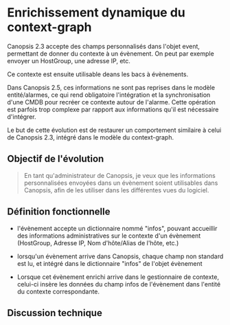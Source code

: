 # Enrichissement dynamique du context-graph

Canopsis 2.3 accepte des champs personnalisés dans l'objet event, permettant de donner du contexte à un évènement. On peut par exemple envoyer un HostGroup, une adresse IP, etc. 

Ce contexte est ensuite utilisable deans les bacs à évènements.

Dans Canopsis 2.5, ces informations ne sont pas reprises dans le modèle entité/alarmes, ce qui rend obligatoire l'intégration et la synchronisation d'une CMDB pour recréer ce contexte autour de l'alarme. Cette opération est parfois trop complexe par rapport aux informations qu'il est nécessaire d'intégrer. 

Le but de cette évolution est de restaurer un comportement similaire à celui de Canopsis 2.3, intégré dans le modèle du context-graph.

## Objectif de l'évolution

> En tant qu'administrateur de Canopsis, je veux que les informations personnalisées envoyées dans un évènement soient utilisables dans Canopsis, afin de les utiliser dans les différentes vues du logiciel. 

## Définition fonctionnelle

- l'évènement accepte un dictionnaire nommé "infos", pouvant accueillir des informations administratives sur le contexte d'un évènement (HostGroup, Adresse IP, Nom d'hôte/Alias de l'hôte, etc.)

- lorsqu'un évènement arrive dans Canopsis, chaque champ non standard est lu, et intégré dans le dictionnaire "infos" de l'objet évènement

- Lorsque cet évènement enrichi arrive dans le gestionnaire de contexte, celui-ci insère les données du champ infos de l'évènement dans l'entité du contexte correspondante.

## Discussion technique
